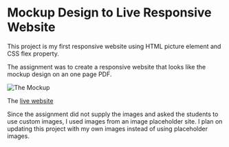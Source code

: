 # Mockup Design to Live Responsive Website
This project is my first responsive website using HTML picture element and CSS flex property.

The assignment was to create a responsive website that looks like the mockup design on an one page PDF. 

![The Mockup](https://github.com/susanschen/project_01_responsive/tree/master/img/mockupPDF.jpg "The Mockup")

The [live website](https://susanschen.github.io/Mockup-to-Responsive/)

Since the assignment did not supply the images and asked the students to use custom images, I used images from an image placeholder site.  I plan on updating this project with my own images instead of using placeholder images.

